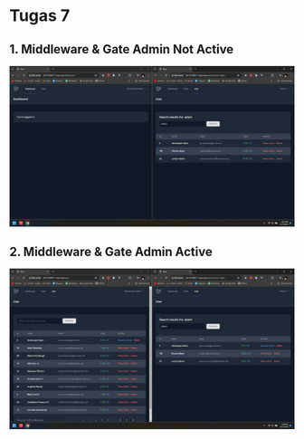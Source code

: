 # Tugas 7

## 1. Middleware & Gate Admin Not Active
![middleware dan admin not active](screenshot/tugas7/middleware%20&%20gate.png)
## 2. Middleware & Gate Admin Active
![middleware and admin active](screenshot/tugas7/middleware-&-admin-not-active.png)
